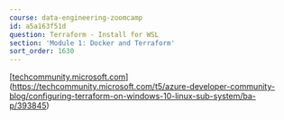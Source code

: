 ```yaml
---
course: data-engineering-zoomcamp
id: a5a163f51d
question: Terraform - Install for WSL
section: 'Module 1: Docker and Terraform'
sort_order: 1630
---
```


[[techcommunity.microsoft.com](https://techcommunity.microsoft.com/t5/azure-developer-community-blog/configuring-terraform-on-windows-10-linux-sub-system/ba-p/393845)](https://techcommunity.microsoft.com/t5/azure-developer-community-blog/configuring-terraform-on-windows-10-linux-sub-system/ba-p/393845)


